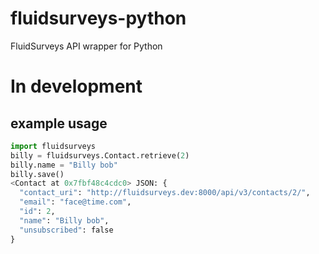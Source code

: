 fluidsurveys-python
===================

FluidSurveys API wrapper for Python

In development
==============


example usage
-------------

```python
import fluidsurveys
billy = fluidsurveys.Contact.retrieve(2)
billy.name = "Billy bob"
billy.save()
<Contact at 0x7fbf48c4cdc0> JSON: {
  "contact_uri": "http://fluidsurveys.dev:8000/api/v3/contacts/2/", 
  "email": "face@time.com", 
  "id": 2, 
  "name": "Billy bob", 
  "unsubscribed": false
}
```
